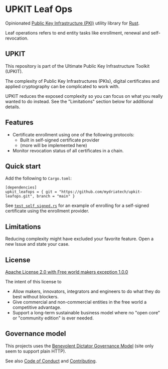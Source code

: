 # UPKIT Leaf Ops

Opinionated [Public Key Infrastructure (PKI)](https://en.wikipedia.org/wiki/Public_key_infrastructure)
utility library for [Rust](https://www.rust-lang.org/).

Leaf operations refers to end entity tasks like enrollment, renewal and self-revocation.


## UPKIT

This repository is part of the Ultimate Public Key Infrastructure Toolkit
(UPKIT).

The complexity of Public Key Infrastructures (PKIs), digital certificates and
applied cryptography can be complicated to work with.

UPKIT reduces the exposed complexity so you can focus on what you really wanted
to do instead. See the "Limitations" section below for additional details.

## Features

* Certificate enrollment using one of the following protocols:
    * Built in self-signed certificate provider
    * (more will be implemented here)
* Monitor revocation status of all certificates in a chain.

## Quick start

Add the following to `Cargo.toml`:

```text
[dependencies]
upkit_leafops = { git = "https://github.com/mydriatech/upkit-leafops.git", branch = "main" }
```

See [`test_self_signed.rs`](upkit-leafops/tests/test_self_signed.rs) for an
example of enrolling for a self-signed certificate using the enrollment provider.


## Limitations

Reducing complexity might have excluded your favorite feature.
Open a new Issue and state your case.


## License

[Apache License 2.0 with Free world makers exception 1.0.0](LICENSE-Apache-2.0-with-FWM-Exception-1.0.0)

The intent of this license to

* Allow makers, innovators, integrators and engineers to do what they do best without blockers.
* Give commercial and non-commercial entities in the free world a competitive advantage.
* Support a long-term sustainable business model where no "open core" or "community edition" is ever needed.

## Governance model

This projects uses the [Benevolent Dictator Governance Model](http://oss-watch.ac.uk/resources/benevolentdictatorgovernancemodel) (site only seem to support plain HTTP).

See also [Code of Conduct](CODE_OF_CONDUCT.md) and [Contributing](CONTRIBUTING.md).
